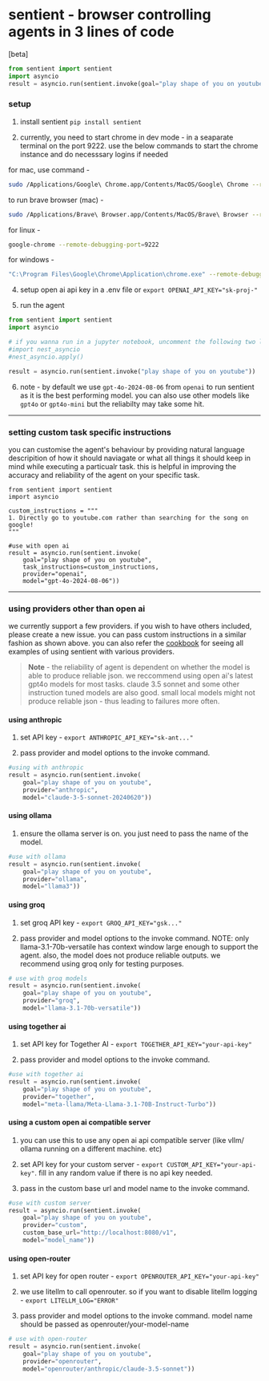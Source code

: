 # sentient - browser controlling agents in 3 lines of code

[beta]

```python
from sentient import sentient
import asyncio
result = asyncio.run(sentient.invoke(goal="play shape of you on youtube"))
```

### setup

1. install sentient `pip install sentient`

2. currently, you need to start chrome in dev mode - in a seaparate terminal on the port 9222. use the below commands to start the chrome instance and do necesssary logins if needed

for mac, use command -

```bash
sudo /Applications/Google\ Chrome.app/Contents/MacOS/Google\ Chrome --remote-debugging-port=9222
```

to run brave browser (mac) -

```bash
sudo /Applications/Brave\ Browser.app/Contents/MacOS/Brave\ Browser --remote-debugging-port=9222 --guest
```

for linux -

```bash
google-chrome --remote-debugging-port=9222
```

for windows -

```bash
"C:\Program Files\Google\Chrome\Application\chrome.exe" --remote-debugging-port=9222
```

4. setup open ai api key in a .env file or `export OPENAI_API_KEY="sk-proj-"`

5. run the agent

```python
from sentient import sentient
import asyncio

# if you wanna run in a jupyter notebook, uncomment the following two lines :
#import nest_asyncio
#nest_asyncio.apply()

result = asyncio.run(sentient.invoke("play shape of you on youtube"))
```

6. note - by default we use `gpt-4o-2024-08-06` from `openai` to run sentient as it is the best performing model. you can also use other models like `gpt4o` or `gpt4o-mini` but the reliabilty may take some hit.

---

### setting custom task specific instructions

you can customise the agent's behaviour by providing natural language descripition of how it should naviagate or what all things it should keep in mind while executing a particualr task.
this is helpful in improving the accuracy and reliability of the agent on your specific task.

```
from sentient import sentient
import asyncio

custom_instructions = """
1. Directly go to youtube.com rather than searching for the song on google!
"""

#use with open ai
result = asyncio.run(sentient.invoke(
    goal="play shape of you on youtube",
    task_instructions=custom_instructions,
    provider="openai",
    model="gpt-4o-2024-08-06"))
```

---

### using providers other than open ai

we currently support a few providers. if you wish to have others included, please create a new issue. you can pass custom instructions in a similar fashion as shown above. you can also refer the [cookbook](cookbook.py) for seeing all examples of using sentient with various providers.

> **Note** - the reliability of agent is dependent on whether the model is able to produce reliable json. we reccommend using open ai's latest gpt4o models for most tasks. claude 3.5 sonnet and some other instruction tuned models are also good. small local models might not produce reliable json - thus leading to failures more often.

#### using anthropic

1. set API key - `export ANTHROPIC_API_KEY="sk-ant..."`

2. pass provider and model options to the invoke command.

```python
#using with anthropic
result = asyncio.run(sentient.invoke(
    goal="play shape of you on youtube",
    provider="anthropic",
    model="claude-3-5-sonnet-20240620"))
```

#### using ollama

1. ensure the ollama server is on. you just need to pass the name of the model.

```python
#use with ollama
result = asyncio.run(sentient.invoke(
    goal="play shape of you on youtube",
    provider="ollama",
    model="llama3"))
```

#### using groq

1. set groq API key - `export GROQ_API_KEY="gsk..."`

2. pass provider and model options to the invoke command. NOTE: only llama-3.1-70b-versatile has context window large enough to support the agent. also, the model does not produce reliable outputs. we recommend using groq only for testing purposes.

```python
# use with groq models
result = asyncio.run(sentient.invoke(
    goal="play shape of you on youtube",
    provider="groq",
    model="llama-3.1-70b-versatile"))
```

#### using together ai

1. set API key for Together AI - `export TOGETHER_API_KEY="your-api-key"`

2. pass provider and model options to the invoke command.

```python
#use with together ai
result = asyncio.run(sentient.invoke(
    goal="play shape of you on youtube",
    provider="together",
    model="meta-llama/Meta-Llama-3.1-70B-Instruct-Turbo"))
```

#### using a custom open ai compatible server

1. you can use this to use any open ai api compatible server (like vllm/ ollama running on a different machine. etc)

2. set API key for your custom server - `export CUSTOM_API_KEY="your-api-key"`. fill in any random value if there is no api key needed.

3. pass in the custom base url and model name to the invoke command.

```python
#use with custom server
result = asyncio.run(sentient.invoke(
    goal="play shape of you on youtube",
    provider="custom",
    custom_base_url="http://localhost:8080/v1",
    model="model_name"))
```

#### using open-router

1. set API key for open router - `export OPENROUTER_API_KEY="your-api-key"`

2. we use litellm to call openrouter. so if you want to disable litellm logging - `export LITELLM_LOG="ERROR"`

3. pass provider and model options to the invoke command. model name should be passed as openrouter/your-model-name

```python
# use with open-router
result = asyncio.run(sentient.invoke(
    goal="play shape of you on youtube",
    provider="openrouter",
    model="openrouter/anthropic/claude-3.5-sonnet"))
```
